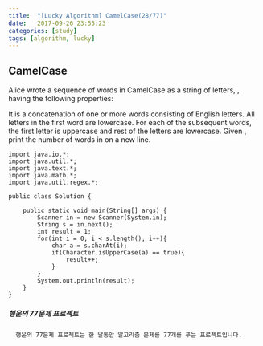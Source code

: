 ```yaml
---
title:  "[Lucky Algorithm] CamelCase(28/77)"
date:   2017-09-26 23:55:23
categories: [study]
tags: [algorithm, lucky]
---
```

## CamelCase
Alice wrote a sequence of words in CamelCase as a string of letters, , having the following properties:

It is a concatenation of one or more words consisting of English letters.
All letters in the first word are lowercase.
For each of the subsequent words, the first letter is uppercase and rest of the letters are lowercase.
Given , print the number of words in  on a new line.

```
import java.io.*;
import java.util.*;
import java.text.*;
import java.math.*;
import java.util.regex.*;

public class Solution {

    public static void main(String[] args) {
        Scanner in = new Scanner(System.in);
        String s = in.next();
        int result = 1;
        for(int i = 0; i < s.length(); i++){
            char a = s.charAt(i);
            if(Character.isUpperCase(a) == true){
                result++;
            }
        }
        System.out.println(result);
    }
}
```

##### 행운의 77문제 프로젝트
```
  행운의 77문제 프로젝트는 한 달동안 알고리즘 문제를 77개를 푸는 프로젝트입니다.
```
